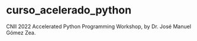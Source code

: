 # curso_acelerado_python
CNII 2022 Accelerated Python Programming Workshop, by Dr. José Manuel Gómez Zea.
